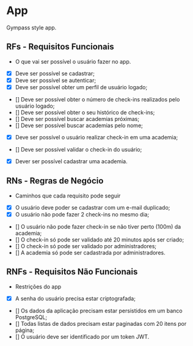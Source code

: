 # App
Gympass style app.
## RFs - Requisitos Funcionais
- O que vai ser possível o usuário fazer no app.
- [x] Deve ser possível se cadastrar;
- [x] Deve ser possível se autenticar;
- [x] Deve ser possível obter um perfil de usuário logado;
- [] Deve ser possível obter o número de check-ins realizados pelo usuário logado;
- [] Deve ser possível obter o seu histórico de check-ins;
- [] Deve ser possível buscar academias próximas;
- [] Deve ser possível buscar academias pelo nome;
- [x] Deve ser possível o usuário realizar check-in em uma academia;
- [] Deve ser possível validar o check-in do usuário;
- [x] Dever ser possível cadastrar uma academia.

## RNs - Regras de Negócio
- Caminhos que cada requisito pode seguir
- [x] O usuário deve poder se cadastrar com um e-mail duplicado;
- [x] O usuário não pode fazer 2 check-ins no mesmo dia;
- [] O usuário não pode fazer check-in se não tiver perto (100m) da academia;
- [] O check-in só pode ser validado até 20 minutos após ser criado;
- [] O check-in só pode ser validado por administradores;
- [] A academia só pode ser cadastrada por administradores.

## RNFs - Requisitos Não Funcionais
- Restrições do app
- [x] A senha do usuário precisa estar criptografada;
- [] Os dados da aplicação precisam estar persistidos em um banco PostgreSQL;
- [] Todas listas de dados precisam estar paginadas com 20 itens por página;
- [] O usuário deve ser identificado por um token JWT.